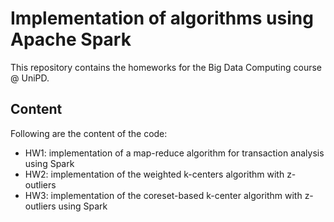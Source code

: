 # Implementation of algorithms using Apache Spark
This repository contains the homeworks for the Big Data Computing course @ UniPD.

## Content
Following are the content of the code:
 - HW1: implementation of a map-reduce algorithm for transaction analysis using Spark
 - HW2: implementation of the weighted k-centers algorithm with z-outliers
 - HW3: implementation of the coreset-based k-center algorithm with z-outliers using Spark
